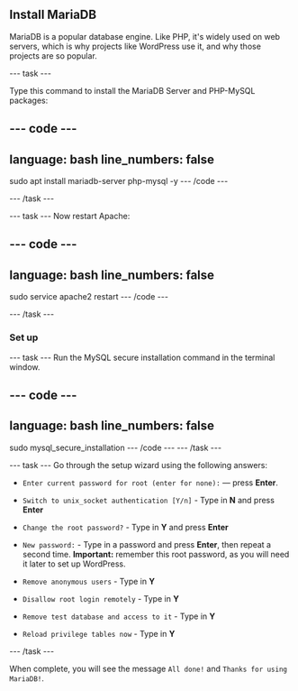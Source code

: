 ## Install MariaDB

MariaDB is a popular database engine. Like PHP, it's widely used on web servers, which is why projects like WordPress use it, and why those projects are so popular.


--- task ---

Type this command to install the MariaDB Server and PHP-MySQL packages:

--- code ---
---
language: bash
line_numbers: false
---
sudo apt install mariadb-server php-mysql -y --- /code ---

--- /task ---

--- task --- Now restart Apache:

--- code ---
---
language: bash
line_numbers: false
---
sudo service apache2 restart --- /code ---

--- /task ---

### Set up

--- task --- Run the MySQL secure installation command in the terminal window.

--- code ---
---
language: bash
line_numbers: false
---
sudo mysql_secure_installation --- /code --- --- /task ---

--- task --- Go through the setup wizard using the following answers:

+ `Enter current password for root (enter for none):` — press **Enter**.

+ `Switch to unix_socket authentication [Y/n]` - Type in **N** and press **Enter**

+ `Change the root password?` - Type in **Y** and press **Enter**

+ `New password:` - Type in a password and press **Enter**, then repeat a second time. **Important:** remember this root password, as you will need it later to set up WordPress.

+ `Remove anonymous users` - Type in **Y**

+ `Disallow root login remotely` - Type in **Y**

+ `Remove test database and access to it` - Type in **Y**

+ `Reload privilege tables now` - Type in **Y**

--- /task ---

When complete, you will see the message `All done!` and `Thanks for using MariaDB!`.
